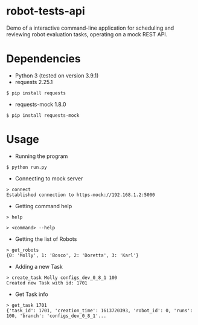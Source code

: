 # robot-tests-api
Demo of a interactive command-line application for scheduling and reviewing robot evaluation tasks, operating on a mock REST API.

# Dependencies

- Python 3 (tested on version 3.9.1)
- requests 2.25.1
```
$ pip install requests
```
- requests-mock 1.8.0
```
$ pip install requests-mock
```

# Usage
- Running the program
```
$ python run.py
```
- Connecting to mock server
```
> connect
Established connection to https-mock://192.168.1.2:5000
```
- Getting command help
```
> help
```
```
> <command> --help
```
- Getting the list of Robots
```
> get_robots
{0: 'Molly', 1: 'Bosco', 2: 'Doretta', 3: 'Karl'}
```
- Adding a new Task
```
> create_task Molly configs_dev_0_8_1 100
Created new Task with id: 1701
```
- Get Task info
```
> get_task 1701
{'task_id': 1701, 'creation_time': 1613720393, 'robot_id': 0, 'runs': 100, 'branch': 'configs_dev_0_8_1'...
```

